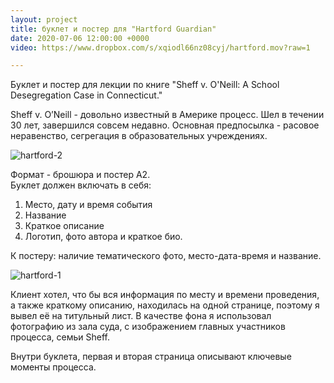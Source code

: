 ```yaml
---
layout: project
title: буклет и постер для "Hartford Guardian"
date: 2020-07-06 12:00:00 +0000
video: https://www.dropbox.com/s/xqiodl66nz08cyj/hartford.mov?raw=1

--- 
```


Буклет и постер для лекции по книге "Sheff v. O'Neill: A School Desegregation Case in Connecticut." 

Sheff v. O’Neill - довольно известный в Америке процесс. Шел в течении 30 лет, завершился совсем недавно. Основная предпосылка - расовое неравенство, сегрегация в образовательных учреждениях. 

![hartford-2](https://www.dropbox.com/s/ymp2kc9flv231ng/poster.jpg?raw=1)

Формат - брошюра  и постер А2.  
Буклет должен включать в себя:  
1. Место, дату и время события
2. Название 
3. Краткое описание 
4. Логотип, фото автора и краткое био.

К постеру: наличие тематического фото, место-дата-время и название.

![hartford-1](https://www.dropbox.com/s/m80u3tbkikkd8k1/final-b%26w.jpg?raw=1)

Клиент хотел, что бы вся информация по месту и времени проведения, а также краткому описанию, находилась на одной странице, поэтому я вывел её на титульный лист. В качестве фона я использовал фотографию из зала суда, с изображением главных участников процесса, семьи Sheff. 

Внутри буклета, первая и вторая страница описывают ключевые моменты процесса.

